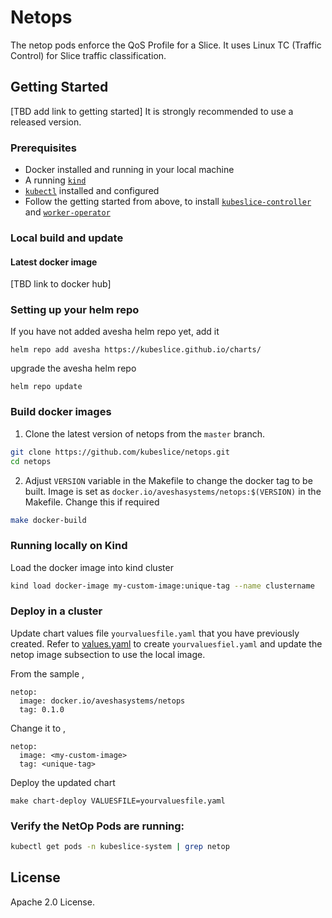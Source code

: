 # Netops


The netop pods enforce the QoS Profile for a Slice. It uses Linux TC (Traffic Control) for Slice traffic classification.

## Getting Started

[TBD add link to getting started] 
It is strongly recommended to use a released version.

### Prerequisites

* Docker installed and running in your local machine
* A running [`kind`](https://kind.sigs.k8s.io/)
* [`kubectl`](https://kubernetes.io/docs/tasks/tools/) installed and configured
* Follow the getting started from above, to install [`kubeslice-controller`](https://github.com/kubeslice/kubeslice-controller) and [`worker-operator`](https://github.com/kubeslice/worker-operator)

### Local build and update 

#### Latest docker image
[TBD link to docker hub]

### Setting up your helm repo

If you have not added avesha helm repo yet, add it

```console
helm repo add avesha https://kubeslice.github.io/charts/
```

upgrade the avesha helm repo

```console
helm repo update
```

### Build docker images

1. Clone the latest version of netops from  the `master` branch. 

```bash
git clone https://github.com/kubeslice/netops.git
cd netops
```

2. Adjust `VERSION` variable in the Makefile to change the docker tag to be built.
Image is set as `docker.io/aveshasystems/netops:$(VERSION)` in the Makefile. Change this if required

```bash
make docker-build
```

### Running locally on Kind

Load the docker image into kind cluster

```bash
kind load docker-image my-custom-image:unique-tag --name clustername
```

### Deploy in a cluster

Update chart values file `yourvaluesfile.yaml` that you have previously created.
Refer to [values.yaml](https://github.com/kubeslice/charts/blob/master/kubeslice-worker/values.yaml) to create `yourvaluesfiel.yaml` and update the netop image subsection to use the local image.

From the sample , 

```
netop:
  image: docker.io/aveshasystems/netops
  tag: 0.1.0
```

Change it to ,

```
netop:
  image: <my-custom-image>
  tag: <unique-tag>
```

Deploy the updated chart

```console
make chart-deploy VALUESFILE=yourvaluesfile.yaml
```

### Verify the NetOp Pods are running:

```bash
kubectl get pods -n kubeslice-system | grep netop
```

## License
Apache 2.0 License.
